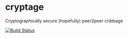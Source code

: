 # cryptage
Cryptographically secure (hopefully) peer2peer cribbage

[![Build Status](https://travis-ci.org/whereswaldon/cryptage.svg?branch=master)](https://travis-ci.org/whereswaldon/cryptage)
